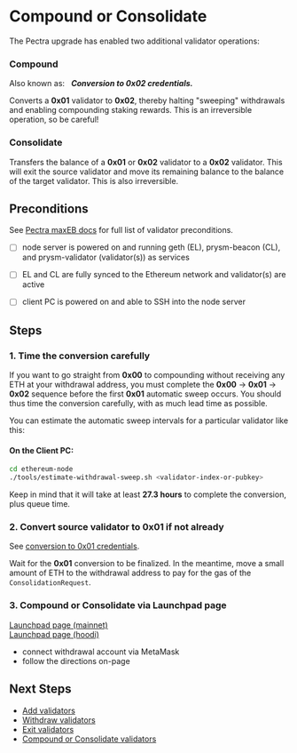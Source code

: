 # Compound or Consolidate
The Pectra upgrade has enabled two additional validator operations:

### Compound
Also known as: &nbsp; ***Conversion to 0x02 credentials.***

Converts a **0x01** validator to **0x02**, thereby halting "sweeping" withdrawals and enabling compounding staking rewards.  This is an irreversible operation, so be careful!

### Consolidate
Transfers the balance of a **0x01** or **0x02** validator to a **0x02** validator.  This will exit the source validator and move its remaining balance to the balance of the target validator.  This is also irreversible.

## Preconditions
See [Pectra maxEB docs](https://ethereum.org/en/roadmap/pectra/maxeb) for full list of validator preconditions.
- [ ] node server is powered on and running geth (EL), prysm-beacon (CL), and prysm-validator (validator(s)) as services
- [ ] EL and CL are fully synced to the Ethereum network and validator(s) are active
- [ ] client PC is powered on and able to SSH into the node server


## Steps

### 1. Time the conversion carefully
If you want to go straight from **0x00** to compounding without receiving any ETH at your withdrawal address, you must complete the **0x00** → **0x01** → **0x02** sequence before the first **0x01** automatic sweep occurs.  You should thus time the conversion carefully, with as much lead time as possible.

You can estimate the automatic sweep intervals for a particular validator like this:

#### On the Client PC:

```bash
cd ethereum-node
./tools/estimate-withdrawal-sweep.sh <validator-index-or-pubkey>
```

Keep in mind that it will take at least **27.3 hours** to complete the conversion, plus queue time.

### 2. Convert source validator to **0x01** if not already

See [conversion to 0x01 credentials](./partial-withdrawal.md).

Wait for the **0x01** conversion to be finalized.  In the meantime, move a small amount of ETH to the withdrawal address to pay for the gas of the `ConsolidationRequest`.

### 3.  Compound or Consolidate via Launchpad page
[Launchpad page (mainnet)](https://launchpad.ethereum.org/en/validator-actions)<br/>
[Launchpad page (hoodi)](https://hoodi.launchpad.ethereum.org/en/validator-actions)
- connect withdrawal account via MetaMask
- follow the directions on-page

## Next Steps
- [Add validators](./add-validators.md)
- [Withdraw validators](./partial-withdrawal.md)
- [Exit validators](./voluntary-exit.md)
- [Compound or Consolidate validators](./compound_or_consolidate.md)
